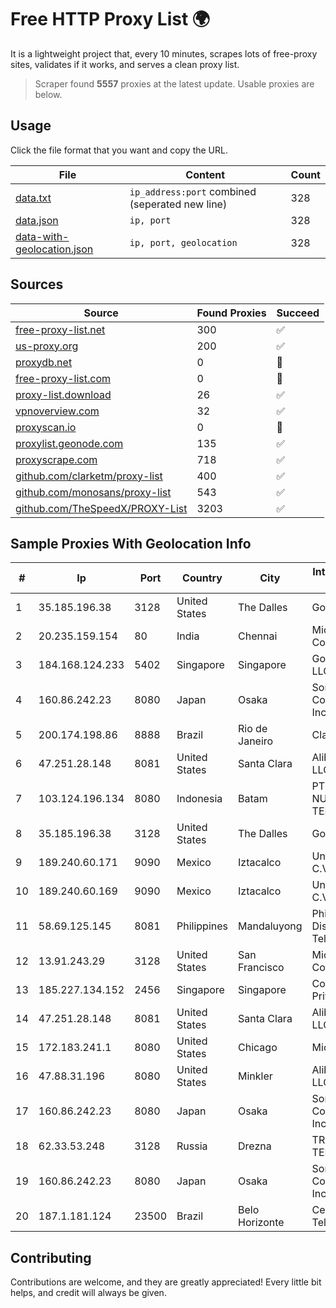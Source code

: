 
# Free HTTP Proxy List 🌍

It is a lightweight project that, every 10 minutes, scrapes lots of free-proxy sites, validates if it works, and serves a clean proxy list.


> Scraper found **5557** proxies at the latest update. Usable proxies are below.

## Usage

Click the file format that you want and copy the URL.


|File|Content|Count|
|----|-------|-----|
|[data.txt](https://raw.githubusercontent.com/themiralay/Proxy-List-World/master/data.txt)|`ip_address:port` combined (seperated new line)|328|
|[data.json](https://raw.githubusercontent.com/themiralay/Proxy-List-World/master/data.json)|`ip, port`|328|
|[data-with-geolocation.json](https://raw.githubusercontent.com/themiralay/Proxy-List-World/master/data-with-geolocation.json)|`ip, port, geolocation`|328|

## Sources

|Source|Found Proxies|Succeed|
|------|-------------|-------|
|[free-proxy-list.net](https://free-proxy-list.net)|300|✅|
|[us-proxy.org](https://www.us-proxy.org)|200|✅|
|[proxydb.net](http://proxydb.net)|0|🚫|
|[free-proxy-list.com](https://free-proxy-list.com/?page=&port=&type%5B%5D=http&type%5B%5D=https&up_time=0&search=Search)|0|🚫|
|[proxy-list.download](https://www.proxy-list.download/HTTP)|26|✅|
|[vpnoverview.com](https://vpnoverview.com/privacy/anonymous-browsing/free-proxy-servers)|32|✅|
|[proxyscan.io](https://www.proxyscan.io)|0|🚫|
|[proxylist.geonode.com](https://proxylist.geonode.com/api/proxy-list?limit=300&page=1&sort_by=lastChecked&sort_type=desc&protocols=http,https)|135|✅|
|[proxyscrape.com](https://api.proxyscrape.com/v2/?request=displayproxies&protocol=http&timeout=10000&country=all&ssl=all&anonymity=all)|718|✅|
|[github.com/clarketm/proxy-list](https://raw.githubusercontent.com/clarketm/proxy-list/master/proxy-list-raw.txt)|400|✅|
|[github.com/monosans/proxy-list](https://raw.githubusercontent.com/monosans/proxy-list/main/proxies/http.txt)|543|✅|
|[github.com/TheSpeedX/PROXY-List](https://raw.githubusercontent.com/TheSpeedX/PROXY-List/master/http.txt)|3203|✅|


## Sample Proxies With Geolocation Info

|#|Ip|Port|Country|City|Internet Service Provider|
|-|--|----|-------|----|-------------------------|
|1|35.185.196.38|3128|United States|The Dalles|Google LLC|
|2|20.235.159.154|80|India|Chennai|Microsoft Corporation|
|3|184.168.124.233|5402|Singapore|Singapore|GoDaddy.com, LLC|
|4|160.86.242.23|8080|Japan|Osaka|Sony Network Communications Inc|
|5|200.174.198.86|8888|Brazil|Rio de Janeiro|Claro S.A|
|6|47.251.28.148|8081|United States|Santa Clara|Alibaba Cloud LLC|
|7|103.124.196.134|8080|Indonesia|Batam|PT INFORMASI NUSANTARA TEKNOLOGI|
|8|35.185.196.38|3128|United States|The Dalles|Google LLC|
|9|189.240.60.171|9090|Mexico|Iztacalco|Uninet S.A. de C.V.|
|10|189.240.60.169|9090|Mexico|Iztacalco|Uninet S.A. de C.V.|
|11|58.69.125.145|8081|Philippines|Mandaluyong|Philippine Long Distance Telephone Co.|
|12|13.91.243.29|3128|United States|San Francisco|Microsoft Corporation|
|13|185.227.134.152|2456|Singapore|Singapore|Contabo Asia Private Limited|
|14|47.251.28.148|8081|United States|Santa Clara|Alibaba Cloud LLC|
|15|172.183.241.1|8080|United States|Chicago|Microsoft|
|16|47.88.31.196|8080|United States|Minkler|Alibaba.com LLC|
|17|160.86.242.23|8080|Japan|Osaka|Sony Network Communications Inc|
|18|62.33.53.248|3128|Russia|Drezna|TRANS-TELECOM|
|19|160.86.242.23|8080|Japan|Osaka|Sony Network Communications Inc|
|20|187.1.181.124|23500|Brazil|Belo Horizonte|Century Telecom Ltda|



## Contributing

Contributions are welcome, and they are greatly appreciated! Every
little bit helps, and credit will always be given.

